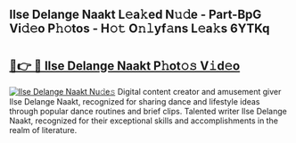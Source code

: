 ## Ilse Delange Naakt L𝚎a𝚔ed N𝚞𝚍e - Part-BpG Vi𝚍𝚎o P𝚑𝚘tos - H𝚘𝚝 O𝚗𝚕yf𝚊ns L𝚎a𝚔s 6YTKq

# <h2><a href="http://kf62f4.oniu.top/?m=Ilse+Delange+Naakt">🔗👉 🔴 Ilse Delange Naakt P𝚑ot𝚘𝚜 V𝚒d𝚎o</a></h2>

[![Ilse Delange Naakt Nu𝚍e𝚜](https://i.imgur.com/0qMVB7G.gif)](http://kf62f4.oniu.top/?m=Ilse+Delange+Naakt)
Digital content creator and amusement giver Ilse Delange Naakt, recognized for sharing dance and lifestyle ideas through popular dance routines and brief clips. Talented writer Ilse Delange Naakt, recognized for their exceptional skills and accomplishments in the realm of literature.  
